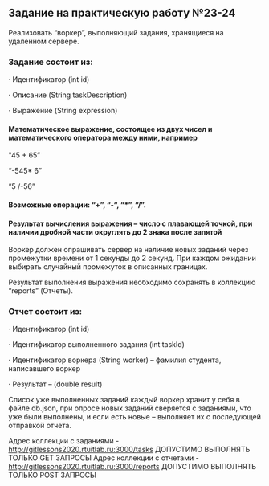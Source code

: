 ## Задание на практическую работу №23-24
Реализовать “воркер”, выполняющий задания, хранящиеся на удаленном сервере.

### Задание состоит из:
· Идентификатор (int id)

· Описание (String taskDescription)

· Выражение (String expression)

#### Математическое выражение, состоящее из двух чисел и математического оператора между ними, например

"45 + 65”

“-545* 6”

“5 /-56”

#### Возможные операции: “+”, “-“, “*”, “/”.

#### Результат вычисления выражения – число с плавающей точкой, при наличии дробной части округлять до 2 знака после запятой

Воркер должен опрашивать сервер на наличие новых заданий через промежутки времени от 1 секунды до 2 секунд. При каждом ожидании выбирать случайный промежуток в описанных границах.

Результат выполнения выражения необходимо сохранять в коллекцию “reports” (Отчеты).

### Отчет состоит из:
· Идентификатор (int id)

· Идентификатор выполненного задания (int taskId)

· Идентификатор воркера (String worker) – фамилия студента, написавшего воркер

· Результат – (double result)

Список уже выполненных заданий каждый воркер хранит у себя в файле db.json, при опросе новых заданий сверяется с заданиями, что уже были выполнены, и если есть новые – выполняет их с последующей отправкой отчета.

Адрес коллекции с заданиями - http://gitlessons2020.rtuitlab.ru:3000/tasks ДОПУСТИМО ВЫПОЛНЯТЬ ТОЛЬКО GET ЗАПРОСЫ Адрес коллекции с отчетами - http://gitlessons2020.rtuitlab.ru:3000/reports ДОПУСТИМО ВЫПОЛНЯТЬ ТОЛЬКО POST ЗАПРОСЫ